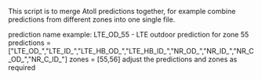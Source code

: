 This script is to merge Atoll predictions together, for example combine predictions from different zones into one single file.

prediction name example: LTE_OD_55  - LTE outdoor prediction for zone 55
predictions = ["LTE_OD_","LTE_ID_","LTE_HB_OD_","LTE_HB_ID_","NR_OD_","NR_ID_","NR_C_OD_","NR_C_ID_"]
zones = [55,56]
adjust the predictions and zones as required
